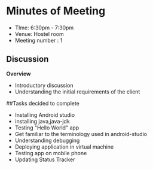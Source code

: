 # Minutes of Meeting



* TIme: 6:30pm - 7:30pm
* Venue: Hostel room
* Meeting number : 1



## Discussion

**Overview**

- Introductory discussion
- Understanding the initial requirements of the client



##Tasks decided to complete

- Installing Android studio
- installing java,java-jdk
- Testing "Hello World" app
- Get familiar to the terminology used in android-studio
- Understanding debugging 
- Deploying application in virtual machine
- Testing app on mobile phone 
- Updating Status Tracker






